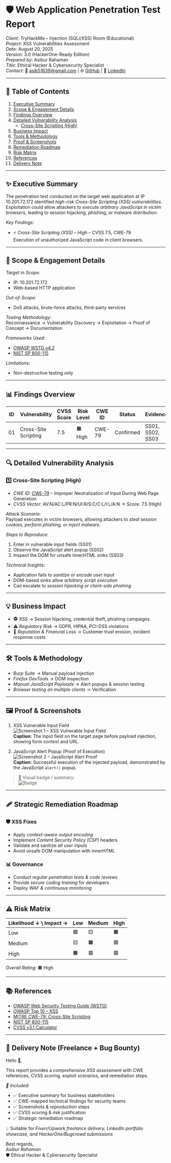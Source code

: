 # 🛡 Web Application Penetration Test Report

*Client:* TryHackMe – Injection (SQLi/XSS) Room (Educational)  
*Project:* XSS Vulnerabilities Assessment  
*Date:* August 20, 2025  
*Version:* 3.0 (HackerOne-Ready Edition)  
*Prepared by:* Asibur Rahaman  
*Title:* Ethical Hacker & Cybersecurity Specialist  
*Contact:* 📧 asib51639@gmail.com | 🌐 [GitHub](https://github.com/Asibur-syber) | 🔗 [LinkedIn](https://www.linkedin.com/)

---

## 📖 Table of Contents

1. [Executive Summary](#1-executive-summary)  
2. [Scope & Engagement Details](#2-scope--engagement-details)  
3. [Findings Overview](#3-findings-overview)  
4. [Detailed Vulnerability Analysis](#4-detailed-vulnerability-analysis)  
   - [Cross-Site Scripting (High)](#cross-site-scripting-high)  
5. [Business Impact](#5-business-impact)  
6. [Tools & Methodology](#6-tools--methodology)  
7. [Proof & Screenshots](#7-proof--screenshots)  
8. [Remediation Roadmap](#8-remediation-roadmap)  
9. [Risk Matrix](#9-risk-matrix)  
10. [References](#10-references)  
11. [Delivery Note](#11-delivery-note)

---

## ✨ Executive Summary

The penetration test conducted on the target web application at IP 10.201.72.172 identified *high-risk Cross-Site Scripting (XSS) vulnerabilities*.  
Exploitation could allow attackers to *execute arbitrary JavaScript in victim browsers*, leading to session hijacking, phishing, or malware distribution.

*Key Findings:*

- ⚡ *Cross-Site Scripting (XSS) – High* – CVSS 7.5, CWE-79  
  Execution of unauthorized JavaScript code in client browsers.

---

## 📜 Scope & Engagement Details

*Target in Scope:*  
- IP: 10.201.72.172  
- Web-based HTTP application

*Out-of-Scope:*  
- DoS attacks, brute-force attacks, third-party services

*Testing Methodology:*  
Reconnaissance → Vulnerability Discovery → Exploitation → Proof of Concept → Documentation

*Frameworks Used:*  
- [OWASP WSTG v4.2](https://owasp.org/www-project-web-security-testing-guide/)  
- [NIST SP 800-115](https://csrc.nist.gov/publications/detail/sp/800-115/final)

*Limitations:*  
- Non-destructive testing only

---

## 📊 Findings Overview

| ID  | Vulnerability           | CVSS Score | Risk Level | CWE ID | Status    | Evidence         |
|-----|------------------------|------------|------------|--------|-----------|-----------------|
| 01  | Cross-Site Scripting     | 7.5        | 🟧 High    | CWE-79 | Confirmed | SS01, SS02, SS03|

---

## 🔍 Detailed Vulnerability Analysis

### 1️⃣ Cross-Site Scripting (High)

- *CWE ID:* [CWE-79](https://cwe.mitre.org/data/definitions/79.html) – Improper Neutralization of Input During Web Page Generation  
- *CVSS Vector:* AV:N/AC:L/PR:N/UI:R/S:C/C:L/I:L/A:N → Score: 7.5 (High)

*Attack Scenario:*  
Payload <script>alert('XSS')</script> executes in victim browsers, allowing attackers to *steal session cookies, perform phishing, or inject malware*.

*Steps to Reproduce:*  
1. Enter <script>alert('XSS')</script> in vulnerable input fields (SS01)  
2. Observe the JavaScript alert popup (SS02)  
3. Inspect the DOM for unsafe innerHTML sinks (SS03)

*Technical Insights:*  
- Application fails to *sanitize or encode user input*  
- DOM-based sinks allow *arbitrary script execution*  
- Can escalate to *session hijacking or client-side phishing*  

---

## 💡 Business Impact

- 🕵 *XSS* → Session hijacking, credential theft, phishing campaigns  
- ⚠ *Regulatory Risk* → GDPR, HIPAA, PCI-DSS violations  
- 💸 *Reputation & Financial Loss* → Customer trust erosion, incident response costs  

---

## 🛠 Tools & Methodology

- *Burp Suite* → Manual payload injection  
- *Firefox DevTools* → DOM inspection  
- *Manual JavaScript Payloads* → Alert popups & session testing  
- *Browser testing on multiple clients* → Verification

---

## 🖼 Proof & Screenshots

1. XSS Vulnerable Input Field  
   ![Screenshot 1 – XSS Vulnerable Input Field](https://i.imgur.com/Lkooeyq.jpeg)  
   **Caption:** The input field on the target page before payload injection, showing form context and URL.

2. JavaScript Alert Popup (Proof of Execution)  
   ![Screenshot 2 – JavaScript Alert Proof](https://i.imgur.com/yZ3zVZk.jpeg)  
   **Caption:** Successful execution of the injected payload, demonstrated by the JavaScript `alert()` popup.

> 🎨 Visual badge / summary:  
> ![Badge](https://i.imgur.com/8JnJMss.jpeg)

---

## 🩹 Strategic Remediation Roadmap

### 🛡 XSS Fixes
- Apply *context-aware output encoding*  
- Implement *Content Security Policy (CSP)* headers  
- Validate and sanitize *all user inputs*  
- Avoid unsafe DOM manipulation with innerHTML

### 📊 Governance
- Conduct *regular penetration tests & code reviews*  
- Provide *secure coding training* for developers  
- Deploy *WAF & continuous monitoring*

---

## ⚠ Risk Matrix

| Likelihood ↓ \ Impact → | Low | Medium | High |
|-------------------------|-----|--------|------|
| Low                     | 🟩   | 🟨      | 🟧    |
| Medium                  | 🟨   | 🟧      | 🟥    |
| High                    | 🟧   | 🟥      | 🟥    |

*Overall Rating:* 🟧 High

---

## 📚 References

- [OWASP Web Security Testing Guide (WSTG)](https://owasp.org/www-project-web-security-testing-guide/)  
- [OWASP Top 10 – XSS](https://owasp.org/Top10/A07_2021-Cross_Site_Scripting/)  
- [MITRE CWE-79: Cross-Site Scripting](https://cwe.mitre.org/data/definitions/79.html)  
- [NIST SP 800-115](https://csrc.nist.gov/publications/detail/sp/800-115/final)  
- [CVSS v3.1 Calculator](https://www.first.org/cvss/calculator/3.1)

---

## 📑 Delivery Note (Freelance + Bug Bounty)

Hello 👋,  

This report provides a *comprehensive XSS assessment* with CWE references, CVSS scoring, exploit scenarios, and remediation steps.

*🚀 Included:*  
- ✅ Executive summary for business stakeholders  
- ✅ CWE-mapped technical findings for security teams  
- ✅ Screenshots & reproduction steps  
- ✅ CVSS scoring & risk justification  
- ✅ Strategic remediation roadmap  

💡 Suitable for *Fiverr/Upwork freelance delivery, LinkedIn portfolio showcase, and HackerOne/Bugcrowd submissions*

Best regards,  
*Asibur Rahaman*  
🛡 Ethical Hacker & Cybersecurity Specialist

